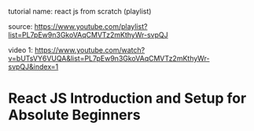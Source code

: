 tutorial name:
react js from scratch (playlist)

source:
https://www.youtube.com/playlist?list=PL7pEw9n3GkoVAqCMVTz2mKthyWr-svpQJ

video 1:
https://www.youtube.com/watch?v=bUTsVY6VUQA&list=PL7pEw9n3GkoVAqCMVTz2mKthyWr-svpQJ&index=1

# React JS Introduction and Setup for Absolute Beginners
